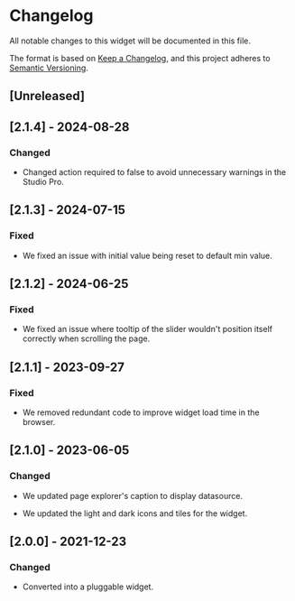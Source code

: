 # Changelog

All notable changes to this widget will be documented in this file.

The format is based on [Keep a Changelog](https://keepachangelog.com/en/1.0.0/), and this project adheres to [Semantic Versioning](https://semver.org/spec/v2.0.0.html).

## [Unreleased]

## [2.1.4] - 2024-08-28

### Changed

- Changed action required to false to avoid unnecessary warnings in the Studio Pro.

## [2.1.3] - 2024-07-15

### Fixed

- We fixed an issue with initial value being reset to default min value.

## [2.1.2] - 2024-06-25

### Fixed

- We fixed an issue where tooltip of the slider wouldn't position itself correctly when scrolling the page.

## [2.1.1] - 2023-09-27

### Fixed

- We removed redundant code to improve widget load time in the browser.

## [2.1.0] - 2023-06-05

### Changed

- We updated page explorer's caption to display datasource.

- We updated the light and dark icons and tiles for the widget.

## [2.0.0] - 2021-12-23

### Changed

- Converted into a pluggable widget.
